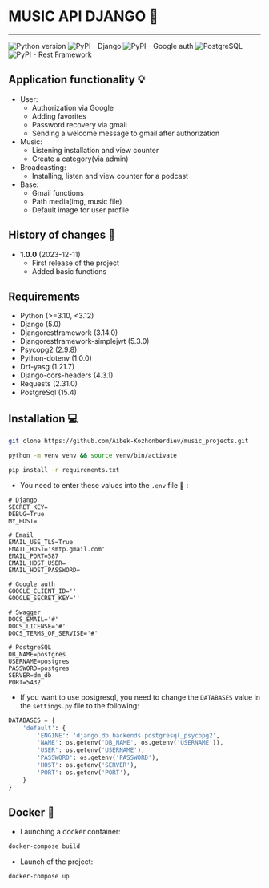 # MUSIC API DJANGO :musical_note:
___
![Python version](https://img.shields.io/badge/python-v3.11.3-blue?logo=python)
![PyPI - Django](https://img.shields.io/pypi/pyversions/django?logo=django&link=https%3A%2F%2Fdocs.djangoproject.com%2Fen%2F5.0%2F)
![PyPI - Google auth](https://img.shields.io/pypi/pyversions/google-auth?logo=google&link=https%3A%2F%2Fpypi.org%2Fproject%2Fgoogle-auth%2F2.0.1%2F)
![PostgreSQL](https://img.shields.io/badge/PostgreSQL-v15.4-blue?logo=postgresql&link=https%3A%2F%2Fwww.postgresql.org%2Fdocs%2Frelease%2F15.4%2F)
![PyPI - Rest Framework](https://img.shields.io/pypi/pyversions/djangorestframework?logo=django&color=gren&link=https%3A%2F%2Fpypi.org%2Fproject%2Fdjangorestframework%2F)

## Application functionality :bulb:
+ User:
  + Authorization via Google
  + Adding favorites
  + Password recovery via gmail
  + Sending a welcome message to gmail after authorization
+ Music:
  + Listening installation and view counter
  + Create a category(via admin)
+ Broadcasting:
  + Installing, listen and view counter for a podcast
+ Base:
  + Gmail functions
  + Path media(img, music file)
  + Default image for user profile
  
## History of changes :page_facing_up:

- **1.0.0** (2023-12-11)
  - First release of the project
  - Added basic functions
  
## Requirements 
+ Python (>=3.10, <3.12)
+ Django (5.0)
+ Djangorestframework (3.14.0)
+ Djangorestframework-simplejwt (5.3.0)
+ Psycopg2 (2.9.8)
+ Python-dotenv (1.0.0)
+ Drf-yasg (1.21.7)
+ Django-cors-headers (4.3.1)
+ Requests (2.31.0)
+ PostgreSql (15.4)

## Installation :computer:
```bash
git clone https://github.com/Aibek-Kozhonberdiev/music_projects.git
```
```bash
python -m venv venv && source venv/bin/activate
```
```bash
pip install -r requirements.txt
```
+ You need to enter these values into the `.env` file :key: :
```.env
# Django
SECRET_KEY=
DEBUG=True
MY_HOST=

# Email
EMAIL_USE_TLS=True
EMAIL_HOST='smtp.gmail.com'
EMAIL_PORT=587
EMAIL_HOST_USER=
EMAIL_HOST_PASSWORD=

# Google auth
GOOGLE_CLIENT_ID=''
GOOGLE_SECRET_KEY=''

# Swagger
DOCS_EMAIL='#'
DOCS_LICENSE='#'
DOCS_TERMS_OF_SERVISE='#'

# PostgreSQL
DB_NAME=postgres
USERNAME=postgres
PASSWORD=postgres
SERVER=dm_db
PORT=5432
```
+ If you want to use postgresql, you need to change the `DATABASES` value in the `settings.py` file to the following:
```python
DATABASES = {
    'default': {
        'ENGINE': 'django.db.backends.postgresql_psycopg2',
        'NAME': os.getenv('DB_NAME', os.getenv('USERNAME')),
        'USER': os.getenv('USERNAME'),
        'PASSWORD': os.getenv('PASSWORD'),
        'HOST': os.getenv('SERVER'),
        'PORT': os.getenv('PORT'),
    }
}
```

## Docker :whale:

+ Launching a docker container:
```bash
docker-compose build
```
+ Launch of the project:
```bash
docker-compose up
```
